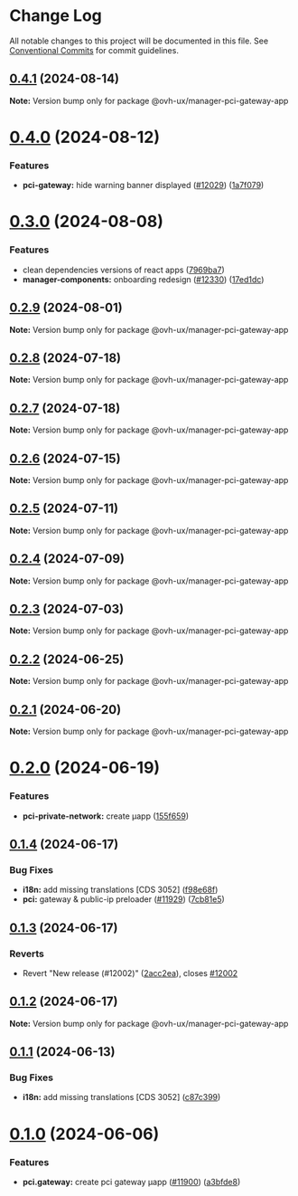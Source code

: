 # Change Log

All notable changes to this project will be documented in this file.
See [Conventional Commits](https://conventionalcommits.org) for commit guidelines.

## [0.4.1](https://github.com/ovh/manager/compare/@ovh-ux/manager-pci-gateway-app@0.4.0...@ovh-ux/manager-pci-gateway-app@0.4.1) (2024-08-14)

**Note:** Version bump only for package @ovh-ux/manager-pci-gateway-app





# [0.4.0](https://github.com/ovh/manager/compare/@ovh-ux/manager-pci-gateway-app@0.3.0...@ovh-ux/manager-pci-gateway-app@0.4.0) (2024-08-12)


### Features

* **pci-gateway:** hide warning banner displayed ([#12029](https://github.com/ovh/manager/issues/12029)) ([1a7f079](https://github.com/ovh/manager/commit/1a7f079f0d2b9373542be6c60e1949661df2b011))





# [0.3.0](https://github.com/ovh/manager/compare/@ovh-ux/manager-pci-gateway-app@0.2.9...@ovh-ux/manager-pci-gateway-app@0.3.0) (2024-08-08)


### Features

* clean dependencies versions of react apps ([7969ba7](https://github.com/ovh/manager/commit/7969ba70f9e03033271a48a5bd0021484ea36263))
* **manager-components:** onboarding redesign ([#12330](https://github.com/ovh/manager/issues/12330)) ([17ed1dc](https://github.com/ovh/manager/commit/17ed1dc4c1b407d3140a9ef485e0fcadc583c789))





## [0.2.9](https://github.com/ovh/manager/compare/@ovh-ux/manager-pci-gateway-app@0.2.8...@ovh-ux/manager-pci-gateway-app@0.2.9) (2024-08-01)

**Note:** Version bump only for package @ovh-ux/manager-pci-gateway-app





## [0.2.8](https://github.com/ovh/manager/compare/@ovh-ux/manager-pci-gateway-app@0.2.7...@ovh-ux/manager-pci-gateway-app@0.2.8) (2024-07-18)

**Note:** Version bump only for package @ovh-ux/manager-pci-gateway-app





## [0.2.7](https://github.com/ovh/manager/compare/@ovh-ux/manager-pci-gateway-app@0.2.6...@ovh-ux/manager-pci-gateway-app@0.2.7) (2024-07-18)

**Note:** Version bump only for package @ovh-ux/manager-pci-gateway-app





## [0.2.6](https://github.com/ovh/manager/compare/@ovh-ux/manager-pci-gateway-app@0.2.5...@ovh-ux/manager-pci-gateway-app@0.2.6) (2024-07-15)

**Note:** Version bump only for package @ovh-ux/manager-pci-gateway-app





## [0.2.5](https://github.com/ovh/manager/compare/@ovh-ux/manager-pci-gateway-app@0.2.4...@ovh-ux/manager-pci-gateway-app@0.2.5) (2024-07-11)

**Note:** Version bump only for package @ovh-ux/manager-pci-gateway-app





## [0.2.4](https://github.com/ovh/manager/compare/@ovh-ux/manager-pci-gateway-app@0.2.3...@ovh-ux/manager-pci-gateway-app@0.2.4) (2024-07-09)

**Note:** Version bump only for package @ovh-ux/manager-pci-gateway-app





## [0.2.3](https://github.com/ovh/manager/compare/@ovh-ux/manager-pci-gateway-app@0.2.2...@ovh-ux/manager-pci-gateway-app@0.2.3) (2024-07-03)

**Note:** Version bump only for package @ovh-ux/manager-pci-gateway-app





## [0.2.2](https://github.com/ovh/manager/compare/@ovh-ux/manager-pci-gateway-app@0.2.1...@ovh-ux/manager-pci-gateway-app@0.2.2) (2024-06-25)

**Note:** Version bump only for package @ovh-ux/manager-pci-gateway-app





## [0.2.1](https://github.com/ovh/manager/compare/@ovh-ux/manager-pci-gateway-app@0.2.0...@ovh-ux/manager-pci-gateway-app@0.2.1) (2024-06-20)

**Note:** Version bump only for package @ovh-ux/manager-pci-gateway-app





# [0.2.0](https://github.com/ovh/manager/compare/@ovh-ux/manager-pci-gateway-app@0.1.4...@ovh-ux/manager-pci-gateway-app@0.2.0) (2024-06-19)


### Features

* **pci-private-network:** create µapp ([155f659](https://github.com/ovh/manager/commit/155f659fded08e2a788de45b5c2e748fe6b3c1a0))





## [0.1.4](https://github.com/ovh/manager/compare/@ovh-ux/manager-pci-gateway-app@0.1.3...@ovh-ux/manager-pci-gateway-app@0.1.4) (2024-06-17)


### Bug Fixes

* **i18n:** add missing translations [CDS 3052] ([f98e68f](https://github.com/ovh/manager/commit/f98e68f4ce76f32a266e22e0ccc4e5507e727bfa))
* **pci:** gateway & public-ip preloader ([#11929](https://github.com/ovh/manager/issues/11929)) ([7cb81e5](https://github.com/ovh/manager/commit/7cb81e55aed60824df719f9a5397500736bbbf1d))





## [0.1.3](https://github.com/ovh/manager/compare/@ovh-ux/manager-pci-gateway-app@0.1.2...@ovh-ux/manager-pci-gateway-app@0.1.3) (2024-06-17)


### Reverts

* Revert "New release (#12002)" ([2acc2ea](https://github.com/ovh/manager/commit/2acc2ea66b30b1c5b6ba2f6c0244e057f3337b36)), closes [#12002](https://github.com/ovh/manager/issues/12002)





## [0.1.2](https://github.com/ovh/manager/compare/@ovh-ux/manager-pci-gateway-app@0.1.1...@ovh-ux/manager-pci-gateway-app@0.1.2) (2024-06-17)

**Note:** Version bump only for package @ovh-ux/manager-pci-gateway-app





## [0.1.1](https://github.com/ovh/manager/compare/@ovh-ux/manager-pci-gateway-app@0.1.0...@ovh-ux/manager-pci-gateway-app@0.1.1) (2024-06-13)


### Bug Fixes

* **i18n:** add missing translations [CDS 3052] ([c87c399](https://github.com/ovh/manager/commit/c87c399dad047eea496253f66694979732567a64))





# [0.1.0](https://github.com/ovh/manager/compare/@ovh-ux/manager-pci-gateway-app@0.0.0...@ovh-ux/manager-pci-gateway-app@0.1.0) (2024-06-06)


### Features

* **pci.gateway:** create pci gateway µapp ([#11900](https://github.com/ovh/manager/issues/11900)) ([a3bfde8](https://github.com/ovh/manager/commit/a3bfde86d090acdd3f73573abc70a260f406bc8a))
